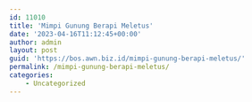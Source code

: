 ```yaml
---
id: 11010
title: 'Mimpi Gunung Berapi Meletus'
date: '2023-04-16T11:12:45+00:00'
author: admin
layout: post
guid: 'https://bos.awn.biz.id/mimpi-gunung-berapi-meletus/'
permalink: /mimpi-gunung-berapi-meletus/
categories:
    - Uncategorized
---
```



